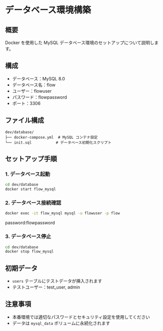 # データベース環境構築

## 概要

Docker を使用した MySQL データベース環境のセットアップについて説明します。

## 構成

- データベース：MySQL 8.0
- データベース名：flow
- ユーザー：flowuser
- パスワード：flowpassword
- ポート：3306

## ファイル構成

```
dev/database/
├── docker-compose.yml  # MySQL コンテナ設定
└── init.sql           # データベース初期化スクリプト
```

## セットアップ手順

### 1. データベース起動

```bash
cd dev/database
docker start flow_mysql
```

### 2. データベース接続確認

```bash
docker exec -it flow_mysql mysql -u flowuser -p flow
```

password:flowpassword

### 3. データベース停止

```bash
cd dev/database
docker stop flow_mysql
```

## 初期データ

- `users` テーブルにテストデータが挿入されます
- テストユーザー：test_user, admin

## 注意事項

- 本番環境では適切なパスワードとセキュリティ設定を使用してください
- データは `mysql_data` ボリュームに永続化されます
